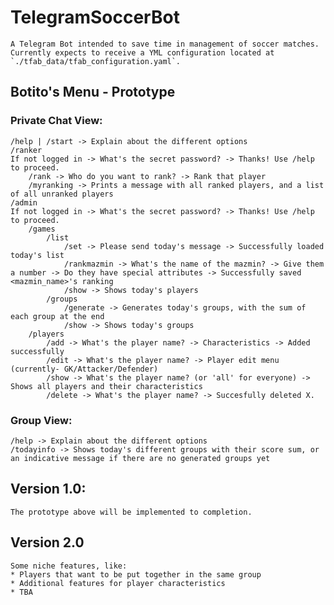 # TelegramSoccerBot
    A Telegram Bot intended to save time in management of soccer matches.
    Currently expects to receive a YML configuration located at `./tfab_data/tfab_configuration.yaml`.

## Botito's Menu - Prototype
### Private Chat View:
    /help | /start -> Explain about the different options
    /ranker
    If not logged in -> What's the secret password? -> Thanks! Use /help to proceed.
        /rank -> Who do you want to rank? -> Rank that player
        /myranking -> Prints a message with all ranked players, and a list of all unranked players
    /admin
    If not logged in -> What's the secret password? -> Thanks! Use /help to proceed.
        /games
            /list
                /set -> Please send today's message -> Successfully loaded today's list
                /rankmazmin -> What's the name of the mazmin? -> Give them a number -> Do they have special attributes -> Successfully saved <mazmin_name>'s ranking
                /show -> Shows today's players
            /groups
                /generate -> Generates today's groups, with the sum of each group at the end
                /show -> Shows today's groups
        /players
            /add -> What's the player name? -> Characteristics -> Added successfully
            /edit -> What's the player name? -> Player edit menu (currently- GK/Attacker/Defender)
            /show -> What's the player name? (or 'all' for everyone) -> Shows all players and their characteristics
            /delete -> What's the player name? -> Succesfully deleted X.

### Group View:
    /help -> Explain about the different options
    /todayinfo -> Shows today's different groups with their score sum, or an indicative message if there are no generated groups yet

##  Version 1.0:
    The prototype above will be implemented to completion.

## Version 2.0
    Some niche features, like:
    * Players that want to be put together in the same group
    * Additional features for player characteristics
    * TBA